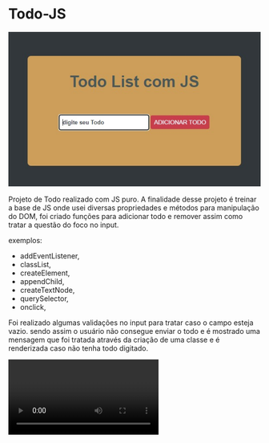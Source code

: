 # Todo-JS

<img src="./assets/todo.jpeg">

<p>
Projeto de Todo realizado com JS puro. 
A finalidade desse projeto é treinar a base de JS onde usei diversas propriedades
e métodos para manipulação do DOM, foi criado funções para adicionar todo e remover
assim como tratar a questão do foco no input.

exemplos:

- addEventListener,
- classList,
- createElement,
- appendChild,
- createTextNode,
- querySelector,
- onclick,

Foi realizado algumas validações no input para tratar caso o campo esteja vazio. 
sendo assim o usuário não consegue enviar o todo e é mostrado uma mensagem que 
foi tratada através da criação de uma classe e é renderizada caso não tenha todo
digitado.

  <video src="./assets/video.mkv"></video>
</p>
